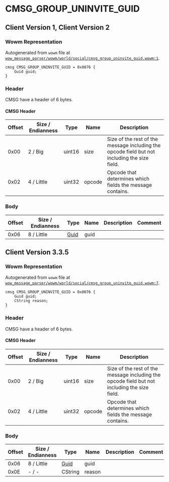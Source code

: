 # CMSG_GROUP_UNINVITE_GUID

## Client Version 1, Client Version 2

### Wowm Representation

Autogenerated from `wowm` file at [`wow_message_parser/wowm/world/social/cmsg_group_uninvite_guid.wowm:1`](https://github.com/gtker/wow_messages/tree/main/wow_message_parser/wowm/world/social/cmsg_group_uninvite_guid.wowm#L1).
```rust,ignore
cmsg CMSG_GROUP_UNINVITE_GUID = 0x0076 {
    Guid guid;
}
```
### Header

CMSG have a header of 6 bytes.

#### CMSG Header

| Offset | Size / Endianness | Type   | Name   | Description |
| ------ | ----------------- | ------ | ------ | ----------- |
| 0x00   | 2 / Big           | uint16 | size   | Size of the rest of the message including the opcode field but not including the size field.|
| 0x02   | 4 / Little        | uint32 | opcode | Opcode that determines which fields the message contains.|

### Body

| Offset | Size / Endianness | Type | Name | Description | Comment |
| ------ | ----------------- | ---- | ---- | ----------- | ------- |
| 0x06 | 8 / Little | [Guid](../spec/packed-guid.md) | guid |  |  |

## Client Version 3.3.5

### Wowm Representation

Autogenerated from `wowm` file at [`wow_message_parser/wowm/world/social/cmsg_group_uninvite_guid.wowm:7`](https://github.com/gtker/wow_messages/tree/main/wow_message_parser/wowm/world/social/cmsg_group_uninvite_guid.wowm#L7).
```rust,ignore
cmsg CMSG_GROUP_UNINVITE_GUID = 0x0076 {
    Guid guid;
    CString reason;
}
```
### Header

CMSG have a header of 6 bytes.

#### CMSG Header

| Offset | Size / Endianness | Type   | Name   | Description |
| ------ | ----------------- | ------ | ------ | ----------- |
| 0x00   | 2 / Big           | uint16 | size   | Size of the rest of the message including the opcode field but not including the size field.|
| 0x02   | 4 / Little        | uint32 | opcode | Opcode that determines which fields the message contains.|

### Body

| Offset | Size / Endianness | Type | Name | Description | Comment |
| ------ | ----------------- | ---- | ---- | ----------- | ------- |
| 0x06 | 8 / Little | [Guid](../spec/packed-guid.md) | guid |  |  |
| 0x0E | - / - | CString | reason |  |  |


